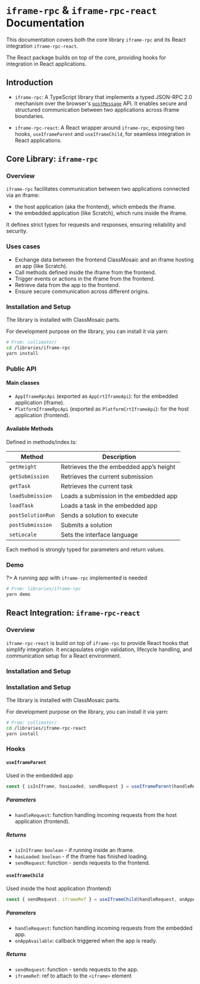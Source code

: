 # `iframe-rpc` & `iframe-rpc-react` Documentation

This documentation covers both the core library `iframe-rpc` and its React integration `iframe-rpc-react`.

The React package builds on top of the core, providing hooks for integration in React applications.


## Introduction

- `iframe-rpc`: A TypeScript library that implements a typed JSON-RPC 2.0 mechanism over the browser's [`postMessage`](https://developer.mozilla.org/en-US/docs/Web/API/Window/postMessage) API. 
It enables secure and structured communication between two applications across iframe boundaries.

- `iframe-rpc-react`: A React wrapper around `iframe-rpc`, exposing two hooks, `useIframeParent` and `useIframeChild`, for seamless integration in React applications.

## Core Library: `iframe-rpc`

### Overview

`iframe-rpc` facilitates communication between two applications connected via an iframe:

-  the host application (aka the frontend), which embeds the iframe.
-  the embedded application (like Scratch), which runs inside the iframe.

It defines strict types for requests and responses, ensuring reliability and security.

### Uses cases

- Exchange data between the frontend ClassMosaic and an iframe hosting an app (like Scratch).
- Call methods defined inside the iframe from the frontend.
- Trigger events or actions in the iframe from the frontend.
- Retrieve data from the app to the frontend.
- Ensure secure communication across different origins.

### Installation and Setup

The library is installed with ClassMosaic parts.

For development purpose on the library, you can install it via yarn:

```sh
# From: collimator/
cd /libraries/iframe-rpc
yarn install
```

### Public API

#### Main classes

- `AppIframeRpcApi` (exported as `AppCrtIframeApi`): for the embedded application (iframe).
- `PlatformIframeRpcApi` (exported as `PlatformCrtIframeApi`): for the host application (frontend).

#### Available Methods

Defined in methods/index.ts:

| Method            | Description                             |
| ----------------- | --------------------------------------- |
| `getHeight`       | Retrieves the the embedded app’s height |
| `getSubmission`   | Retrieves the current submission        |
| `getTask`         | Retrieves the current task              |
| `loadSubmission`  | Loads a submission in the embedded app  |
| `loadTask`        | Loads a task in the embedded app        |
| `postSolutionRun` | Sends a solution to execute             |
| `postSubmission`  | Submits a solution                      |
| `setLocale`       | Sets the interface language             |

Each method is strongly typed for parameters and return values.

### Demo

?> A running app with `iframe-rpc` implemented is needed

```sh
# From: libraries/iframe-rpc
yarn demo
```

## React Integration: `iframe-rpc-react`

### Overview

`iframe-rpc-react` is build on top of `iframe-rpc` to provide React hooks that simplify integration.
It encapsulates origin validation, lifecycle handling, and communication setup for a React environment.

### Installation and Setup

### Installation and Setup

The library is installed with ClassMosaic parts.

For development purpose on the library, you can install it via yarn:

```sh
# From: collimator/
cd /libraries/iframe-rpc-react
yarn install
```

### Hooks

#### `useIframeParent`

Used in the embedded app

```ts
const { isInIframe, hasLoaded, sendRequest } = useIframeParent(handleRequest);
```

##### Parameters

- `handleRequest`: function handling incoming requests from the host application (frontend).

##### Returns

- `isInIframe`: `boolean` - if running inside an iframe.
- `hasLoaded`: `boolean` - if the iframe has finished loading.
- `sendRequest`: function - sends requests to the frontend.

#### `useIframeChild`

Used inside the host application (frontend)

```ts
const { sendRequest. iframeRef } = useIframeChild(handleRequest, onAppAvailable);
```

##### Parameters

- `handleRequest`: function handling incoming requests from the embedded app.
- `onAppAvailable`: callback triggered when the app is ready.

##### Returns

- `sendRequest`: function - sends requests to the app.
- `iframeRef`: ref to attach to the `<iframe>` element
